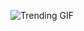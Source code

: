 
<!-- GIF_SECTION -->
![Trending GIF](https://media1.giphy.com/media/v1.Y2lkPThiYjIxNzcyZXFhZ3hhazB1bHVoaGoyNmNxYWpqZ2NhNzA4ZGVlM2trZnN1d3E0ZSZlcD12MV9naWZzX3NlYXJjaCZjdD1n/hXddB04gkpgBoxApfh/giphy.gif)
<!-- END_GIF_SECTION -->
